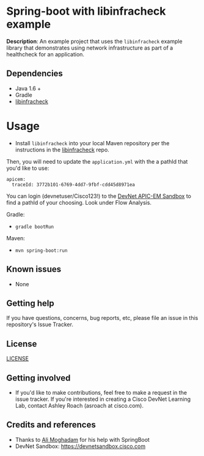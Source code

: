 # Spring-boot with libinfracheck example

**Description**: An example project that uses the `libinfracheck` example library that demonstrates using network infrastructure as part of a healthcheck for an application.

## Dependencies

* Java 1.6 +
* Gradle
* [libinfracheck](https://github.com/ciscodevnet/libinfracheck)

# Usage

* Install `libinfracheck` into your local Maven repository per the instructions in the [libinfracheck](https://github.com/ciscodevnet/libinfracheck) repo.

Then, you will need to update the `application.yml` with the a pathId that you'd like to use:

```
apicem:
  traceId: 3772b101-6769-4dd7-9fbf-cdd45d8971ea
```

You can login (devnetuser/Cisco123!) to the [DevNet APIC-EM Sandbox](https://sandboxapic.cisco.com) to find a pathId of your choosing.  Look under Flow Analysis.

Gradle:
* `gradle bootRun`

Maven: 
* `mvn spring-boot:run`

## Known issues

* None

## Getting help

If you have questions, concerns, bug reports, etc, please file an issue in this repository's Issue Tracker.

## License
[LICENSE](LICENSE)

## Getting involved

* If you'd like to make contributions, feel free to make a request in the issue tracker.  If you're interested in creating a Cisco DevNet Learning Lab, contact Ashley Roach (asroach at cisco.com).

## Credits and references

* Thanks to [Ali Moghadam](https://github.com/alighm) for his help with SpringBoot
* DevNet Sandbox: https://devnetsandbox.cisco.com